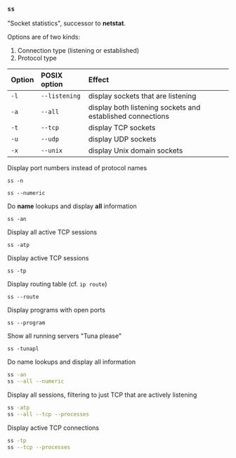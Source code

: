 ### `ss`
"Socket statistics", successor to __netstat__. 

Options are of two kinds:
1. Connection type (listening or established)
2. Protocol type

Option  | POSIX option            | Effect
:---    | :---                    | :---
`-l`    | `--listening`           | display sockets that are listening
`-a`    | `--all`                 | display both listening sockets and established connections
`-t`    | `--tcp`                 | display TCP sockets
`-u`    | `--udp`                 | display UDP sockets
`-x`    | `--unix`                | display Unix domain sockets
Display port numbers instead of protocol names
```
ss -n
```
```
ss --numeric
```
Do __name__ lookups and display __all__ information
```
ss -an
```
Display all active TCP sessions
```
ss -atp
```
Display active TCP sessions
```
ss -tp
```
Display routing table (cf. `ip route`)
```
ss --route
```
Display programs with open ports 
```
ss --program
```
Show all running servers 
"Tuna please"
```
ss -tunapl
```
Do name lookups and display all information
```sh
ss -an
ss --all --numeric
```
Display all sessions, filtering to just TCP that are actively listening
```sh
ss -atp
ss --all --tcp --processes
```
Display active TCP connections
```sh
ss -tp
ss --tcp --processes
```